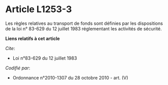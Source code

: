 # Article L1253-3

Les règles relatives au transport de fonds sont définies par les dispositions de la loi n° 83-629 du 12 juillet 1983
réglementant les activités de sécurité.

**Liens relatifs à cet article**

_Cite_:

  - Loi n°83-629 du 12 juillet 1983

_Codifié par_:

  - Ordonnance n°2010-1307 du 28 octobre 2010 - art. (V)
